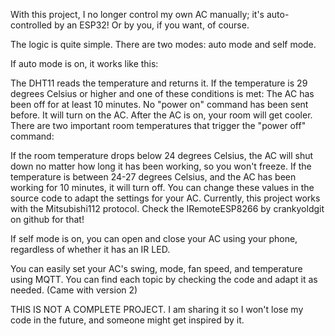 With this project, I no longer control my own AC manually; it's auto-controlled by an ESP32! Or by you, if you want, of course.

The logic is quite simple. There are two modes: auto mode and self mode.

If auto mode is on, it works like this:

The DHT11 reads the temperature and returns it.
If the temperature is 29 degrees Celsius or higher and one of these conditions is met:
The AC has been off for at least 10 minutes.
No "power on" command has been sent before.
It will turn on the AC.
After the AC is on, your room will get cooler. There are two important room temperatures that trigger the "power off" command:

If the room temperature drops below 24 degrees Celsius, the AC will shut down no matter how long it has been working, so you won't freeze.
If the temperature is between 24-27 degrees Celsius, and the AC has been working for 10 minutes, it will turn off.
You can change these values in the source code to adapt the settings for your AC. Currently, this project works with the Mitsubishi112 protocol. Check the IRemoteESP8266 by crankyoldgit on github for that!

If self mode is on, you can open and close your AC using your phone, regardless of whether it has an IR LED.

You can easily set your AC's swing, mode, fan speed, and temperature using MQTT. You can find each topic by checking the code and adapt it as needed. (Came with version 2)

THIS IS NOT A COMPLETE PROJECT. I am sharing it so I won't lose my code in the future, and someone might get inspired by it.
